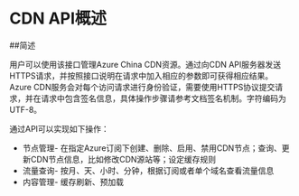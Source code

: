<properties linkid="dev-net-common-tasks-cdn" urlDisplayName="CDN" pageTitle="Azure China CDN API doc" metaKeywords="Azure CDN, Azure CDN, Azure blobs, Azure caching, Azure add-on, Live Streaming, 流媒体加速, CDN加速,CDN服务,主流CDN, 流媒体直播加速, 媒体服务, Azure Media Service, 缓存规则, HLS, CDN技术文档, CDN帮助文档, 视频直播加速, 直播加速" description="Learn How to create Live Streaming acceleration type CDN on Azure Management Portal and default caching rules for Live Streaming CDN" metaCanonical="" services="" documentationCenter=".NET" title="" authors="" solutions="" manager="" editor="" />
<tags ms.service="cdn"
    ms.date="5/4/2017"
    wacn.date="5/4/2017"
    wacn.lang="cn"
    />
 
# CDN API概述

##简述

用户可以使用该接口管理Azure China CDN资源。通过向CDN API服务器发送HTTPS请求，并按照接口说明在请求中加入相应的参数即可获得相应结果。 Azure CDN服务会对每个访问请求进行身份验证，需要使用HTTPS协议提交请求，并在请求中包含签名信息，具体操作步骤请参考文档签名机制。字符编码为UTF-8。

通过API可以实现如下操作：

- 节点管理- 在指定Azure订阅下创建、删除、启用、禁用CDN节点；查询、更新CDN节点信息，比如修改CDN源站等；设定缓存规则
- 流量查询-  按月、天、小时、分钟，根据订阅或者单个域名查看流量信息
- 内容管理- 缓存刷新、预加载

